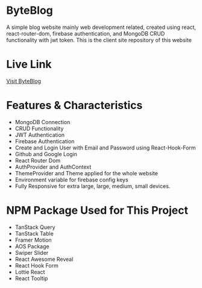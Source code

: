 
# ByteBlog
A simple blog website mainly web development related, created using react, react-router-dom, firebase authentication, and MongoDB CRUD functionality with jwt token. This is the client site repository of this website

# Live Link
[Visit ByteBlog](https://byteblog-da679.web.app/)


# Features & Characteristics
-  MongoDB Connection
-  CRUD Functionality
-  JWT Authentication
-  Firebase Authentication
-  Create and Login User with Email and Password using React-Hook-Form
-  Github and Google Login
-  React Router Dom
-  AuthProvider and AuthContext
-  ThemeProvider and Theme applied for the whole website
-  Environment variable for firebase config keys
-  Fully Responsive for extra large, large, medium, small devices.



# NPM Package Used for This Project
-  TanStack Query
-  TanStack Table
-  Framer Motion
-  AOS Package
-  Swiper Slider
-  React Awesome Reveal
-  React Hook Form
-  Lottie React
-  React Tooltip
